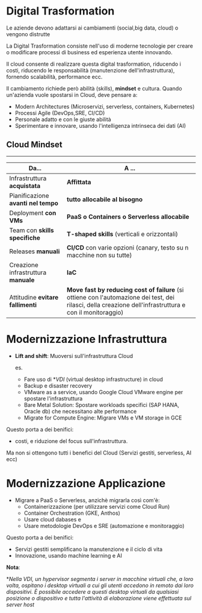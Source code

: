 # Digital Trasformation

Le aziende devono adattarsi ai cambiamenti (social,big data, cloud) o vengono distrutte

La Digital Trasformation consiste nell'uso di moderne tecnologie per creare o modificare processi di business ed esperienza utente innovando.

Il cloud consente di realizzare questa digital trasformation, riducendo i costi, riducendo le responsabilità (manutenzione dell'infrastruttura), fornendo scalabilità, performance ecc.

Il cambiamento richiede però abilità (skills), **mindset** e cultura. Quando un'azienda vuole spostarsi in Cloud, deve pensare a:
 - Modern Architectures (Microservizi, serverless, containers, Kubernetes)
 - Processi Agile (DevOps,SRE, CI/CD)
 - Personale adatto e con le giuste abilità
 - Sperimentare e innovare, usando l'intelligenza intrinseca dei dati (AI)

## Cloud Mindset

---

| **Da...**                 | **A ...**                                           |
| -------------------------------- | ------------------------------------------------------------- |
|  Infrastruttura **acquistata**       | **Affittata**                  |
| Pianificazione **avanti nel tempo** | **tutto allocabile al bisogno** |
| Deployment **con VMs**              | **PaaS o Containers o Serverless allocabile** |
| Team con **skills specifiche**  | **T-shaped skills** (verticali e orizzontali) |
| Releases **manuali** | **CI/CD** con varie opzioni (canary, testo su n macchine non su tutte) |
| Creazione infrastruttura **manuale**  | **IaC**  |
| Attitudine **evitare fallimenti**   | **Move fast by reducing cost of failure** (si ottiene con l'automazione dei test, dei rilasci, della creazione dell'infrastruttura e con il monitoraggio)  |

# Modernizzazione Infrastruttura

- **Lift and shift**: Muoversi sull'infrastruttura Cloud

    es.
    - Fare uso di **VDI* (virtual desktop infrastructure) in cloud 
    - Backup e disaster recovery
    - VMware as a service, usando Google Cloud VMware engine per spostare l'infrastruttura
    - Bare Metal Solution: Spostare workloads specifici (SAP HANA, Oracle db) che necessitano alte performance
    - Migrate for Compute Engine: Migrare VMs e VM storage in GCE


Questo porta a dei benifici: 
- costi, e riduzione del focus sull'infrastruttura. 

Ma non si ottengono tutti i benefici del Cloud (Servizi gestiti, serverless, AI ecc)

# Modernizzazione Applicazione

- Migrare a PaaS o Serverless, anzichè migrarla così com'è:
    - Containerizzazione (per utilizzare servizi come Cloud Run)
    - Container Orchestration (GKE, Anthos)
    - Usare cloud dabases e 
    - Usare metodologie DevOps e SRE (automazione e monitoraggio)

Questo porta a dei benifici: 
- Servizi gestiti semplificano la manutenzione e il ciclo di vita
- Innovazione, usando machine learning e AI 


**Nota**:

**Nella VDI, un hypervisor segmenta i server in macchine virtuali che, a loro volta, ospitano i desktop virtuali a cui gli utenti accedono in remoto dai loro dispositivi. È possibile accedere a questi desktop virtuali da qualsiasi posizione o dispositivo e tutta l'attività di elaborazione viene effettuata sul server host*
